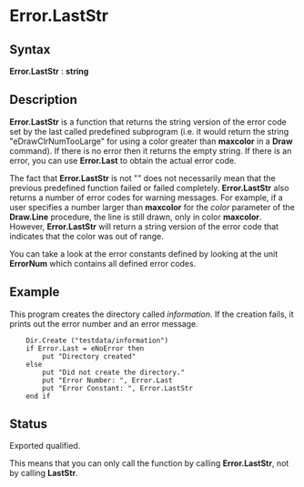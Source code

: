 
# Error.LastStr

## Syntax
**Error.LastStr** : **string**

## Description
**Error.LastStr** is a function that returns the string version of the error code set by the last called predefined subprogram (i.e. it would return the string "eDrawClrNumTooLarge" for using a color greater than **maxcolor** in a **Draw** command). If there is no error then it returns the empty string. If there is an error, you can use **Error.Last** to obtain the actual error code.

The fact that **Error.LastStr** is not "" does not necessarily mean that the previous predefined function failed or failed completely. **Error.LastStr** also returns a number of error codes for warning messages. For example, if a user specifies a number larger than **maxcolor** for the _color_ parameter of the **Draw.Line** procedure, the line is still drawn, only in color **maxcolor**. However, **Error.LastStr** will return a string version of the error code that indicates that the color was out of range.

You can take a look at the error constants defined by looking at the unit **ErrorNum** which contains all defined error codes.


## Example
This program creates the directory called _information_. If the creation fails, it prints out the error number and an error message.

        Dir.Create ("testdata/information")
        if Error.Last = eNoError then
            put "Directory created"
        else
            put "Did not create the directory."
            put "Error Number: ", Error.Last
            put "Error Constant: ", Error.LastStr
        end if
## Status
Exported qualified.

This means that you can only call the function by calling **Error.LastStr**, not by calling **LastStr**.

